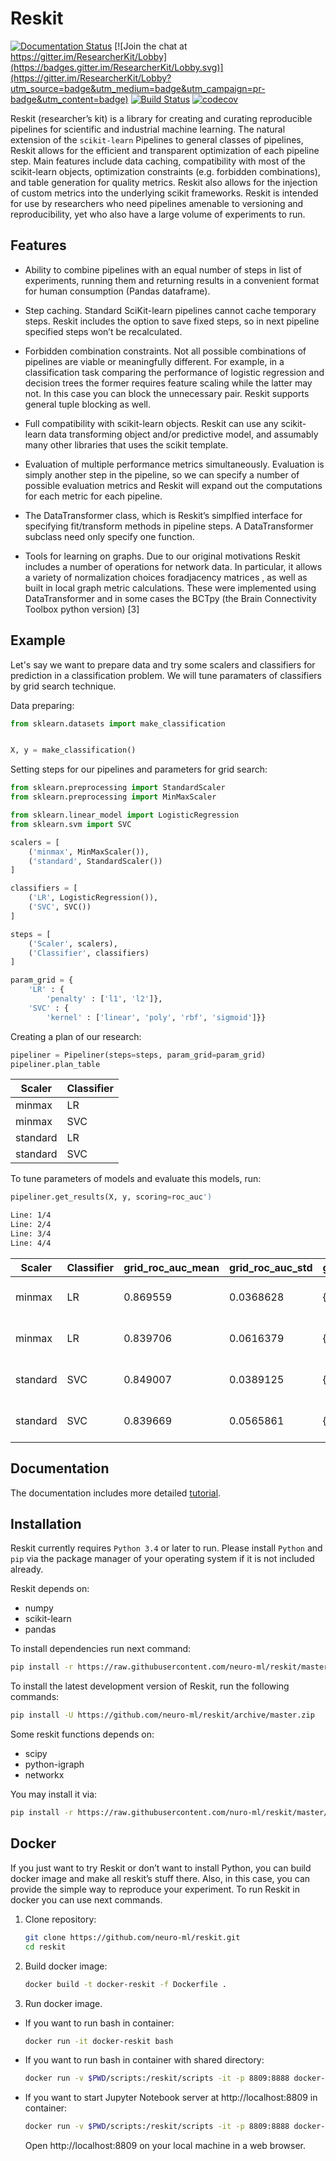 # Reskit

[![Documentation Status](https://readthedocs.org/projects/reskit/badge/?version=0.1.x)](http://reskit.readthedocs.io/en/0.1.x/?badge=0.1.x)
[![Join the chat at https://gitter.im/ResearcherKit/Lobby](https://badges.gitter.im/ResearcherKit/Lobby.svg)](https://gitter.im/ResearcherKit/Lobby?utm_source=badge&utm_medium=badge&utm_campaign=pr-badge&utm_content=badge)
[![Build Status](https://travis-ci.org/neuro-ml/reskit.svg?branch=master)](https://travis-ci.org/neuro-ml/reskit)
[![codecov](https://codecov.io/gh/neuro-ml/reskit/branch/master/graph/badge.svg)](https://codecov.io/gh/neuro-ml/reskit)


Reskit (researcher’s kit) is a library for creating and curating reproducible pipelines for scientific and industrial machine learning. The natural extension of the ``scikit-learn`` Pipelines to general classes of pipelines, Reskit allows for the efficient and transparent optimization of each pipeline step. Main features include data caching, compatibility with most of the scikit-learn objects, optimization constraints (e.g. forbidden combinations), and table generation for quality metrics. Reskit also allows for the injection of custom metrics into the underlying scikit frameworks. Reskit is intended for use by researchers who need pipelines amenable to versioning and reproducibility, yet who also have a large volume of experiments to run.

## Features

* Ability to combine pipelines with an equal number of steps in list of experiments, running them and returning results in a convenient format for human consumption (Pandas dataframe).

* Step caching. Standard SciKit-learn pipelines cannot cache temporary steps. Reskit includes the option  to save fixed steps, so in next pipeline specified steps won’t be recalculated.

* Forbidden combination constraints. Not all possible combinations of pipelines are viable or meaningfully different. For example, in a classification task comparing the performance of  logistic regression and decision trees the former requires feature scaling while the latter may not. In this case you can block the unnecessary pair. Reskit supports general tuple blocking as well. 

* Full compatibility with scikit-learn objects. Reskit can use any scikit-learn data transforming object and/or predictive model, and assumably many other libraries that uses the scikit template.

* Evaluation of multiple performance metrics simultaneously. Evaluation is simply another step in the pipeline, so we can specify a number of possible evaluation metrics and Reskit will expand out the computations for each metric for each pipeline.

* The DataTransformer class, which is Reskit’s simplfied interface for specifying fit/transform methods in pipeline steps. A DataTransformer subclass need only specify one function.

* Tools for learning on graphs. Due to our original motivations Reskit includes a number of operations for network data. In particular, it allows  a variety of normalization choices foradjacency matrices , as well as built in  local graph metric calculations. These were implemented using  DataTransformer and in some cases the BCTpy (the Brain Connectivity Toolbox python version) [3]

## Example

Let's say we want to prepare data and try some scalers and classifiers for
prediction in a classification problem. We will tune paramaters of classifiers
by grid search technique.

Data preparing:

```python
from sklearn.datasets import make_classification


X, y = make_classification()
```

Setting steps for our pipelines and parameters for grid search:

```python
from sklearn.preprocessing import StandardScaler
from sklearn.preprocessing import MinMaxScaler

from sklearn.linear_model import LogisticRegression
from sklearn.svm import SVC

scalers = [
    ('minmax', MinMaxScaler()),
    ('standard', StandardScaler())
]

classifiers = [
    ('LR', LogisticRegression()),
    ('SVC', SVC())
]

steps = [
    ('Scaler', scalers),
    ('Classifier', classifiers)
]

param_grid = {
    'LR' : {
        'penalty' : ['l1', 'l2']},
    'SVC' : {
        'kernel' : ['linear', 'poly', 'rbf', 'sigmoid']}}
```

Creating a plan of our research:

```python
pipeliner = Pipeliner(steps=steps, param_grid=param_grid)
pipeliner.plan_table
```

| Scaler   | Classifier |
|----------|------------|
|  minmax  |     LR     |
|  minmax  |     SVC    |
| standard |     LR     |
| standard |     SVC    |

To tune parameters of models and evaluate this models, run:

```python
pipeliner.get_results(X, y, scoring=roc_auc')
```

```bash
Line: 1/4
Line: 2/4
Line: 3/4
Line: 4/4
```
|  Scaler  | Classifier | grid_roc_auc_mean | grid_roc_auc_std | grid_roc_auc_best_params | eval_roc_auc_mean | eval_roc_auc_std |         eval_roc_auc_scores         |
|----------|------------|-------------------|------------------|--------------------------|-------------------|------------------|-------------------------------------|
|  minmax  |     LR     |      0.869559     |     0.0368628    | {'penalty': 'l1'}        |     0.869954      |     0.0368373    | [ 0.83044983 0.86029412 0.91911765] |
|  minmax  |     LR     |      0.839706     |     0.0616379    | {'kernel': 'linear'}     |     0.840254      |     0.0617057    | [ 0.78546713 0.80882353 0.92647059] |
| standard |     SVC    |      0.849007     |     0.0389125    | {'penalty: 'l1'}         |     0.849265      |     0.0390237    | [ 0.82352941 0.81985294 0.90441176] |
| standard |     SVC    |      0.839669     |     0.0565861    | {'kernel': 'sigmoid'}    |     0.840182      |     0.0566397    | [ 0.78892734 0.8125 0.91911765]     |

## Documentation

The documentation includes more detailed [tutorial](http://reskit.readthedocs.io/en/latest/tutorial/index.html).

## Installation

Reskit currently requires ``Python 3.4`` or later to run. Please install ``Python`` and
``pip`` via the package manager of your operating system if it is not included
already.

Reskit depends on:

* numpy
* scikit-learn
* pandas

To install dependencies run next command:

```bash
pip install -r https://raw.githubusercontent.com/neuro-ml/reskit/master/requirements.txt
```
To install the latest development version of Reskit, run the following commands:

```bash
pip install -U https://github.com/neuro-ml/reskit/archive/master.zip
```
Some reskit functions depends on:

* scipy
* python-igraph
* networkx

You may install it via:

```bash
pip install -r https://raw.githubusercontent.com/nuro-ml/reskit/master/requirements_additional.txt
```

## Docker

If you just want to try Reskit or don’t want to install Python, you can build
docker image and make all reskit’s stuff there. Also, in this case, you can
provide the simple way to reproduce your experiment. To run Reskit in docker
you can use next commands.

1. Clone repository:

    ```bash
    git clone https://github.com/neuro-ml/reskit.git
    cd reskit
    ```

2. Build docker image:

    ```bash
    docker build -t docker-reskit -f Dockerfile .
    ```

3. Run docker image.
  * If you want to run bash in container:

    ```bash
    docker run -it docker-reskit bash
    ```

  * If you want to run bash in container with shared directory:

    ```bash
    docker run -v $PWD/scripts:/reskit/scripts -it -p 8809:8888 docker-reskit bash
    ```

  * If you want to start Jupyter Notebook server at http://localhost:8809 in container:

    ```bash
    docker run -v $PWD/scripts:/reskit/scripts -it -p 8809:8888 docker-reskit jupyter notebook --no-browser --ip="*"
    ```

    Open http://localhost:8809 on your local machine in a web browser.
